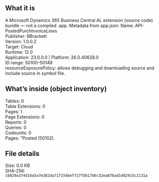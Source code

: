 ## What it is
A Microsoft Dynamics 365 Business Central AL extension (source code) bundle — not a compiled .app.
Metadata from app.json: Name: API-PostedPurchInvoiceLines  
Publisher: BBrackett  
Version: 1.0.0.2  
Target: Cloud  
Runtime: 12.0  
Application: 23.0.0.0 | Platform: 26.0.40628.0  
ID range: 50100–50149  
resourceExposurePolicy: allows debugging and downloading source and include source in symbol file.  

## What’s inside (object inventory)
Tables: 0  
Table Extensions: 0  
Pages: 1  
Page Extensions: 0  
Reports: 0  
Queries: 0  
Codeunits: 0  
Pages: "Posted (50102).  

## File details
Size: 0.0 KB  
SHA-256: `cb029a374d16a5a7e382da717154bef717fdb17b6c32ea876ad1d82915c2131a`  
